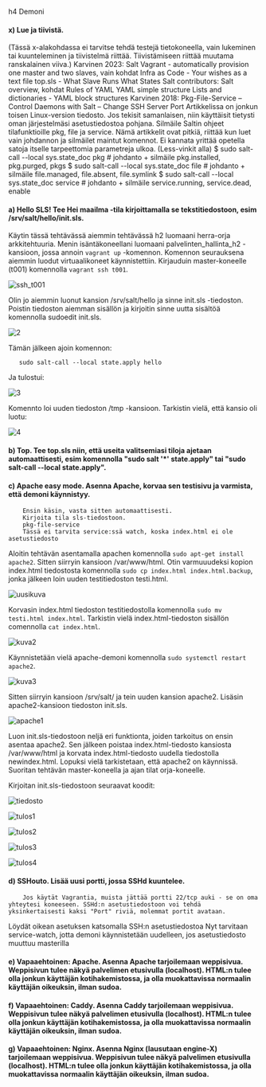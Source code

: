 h4 Demoni

#### x) Lue ja tiivistä. 

(Tässä x-alakohdassa ei tarvitse tehdä testejä tietokoneella, vain lukeminen tai kuunteleminen ja tiivistelmä riittää. Tiivistämiseen riittää muutama ranskalainen viiva.)
        Karvinen 2023: Salt Vagrant - automatically provision one master and two slaves, vain kohdat
            Infra as Code - Your wishes as a text file
            top.sls - What Slave Runs What States
        Salt contributors: Salt overview, kohdat
            Rules of YAML
            YAML simple structure
            Lists and dictionaries - YAML block structures
        Karvinen 2018: Pkg-File-Service – Control Daemons with Salt – Change SSH Server Port
            Artikkelissa on jonkun toisen Linux-version tiedosto. Jos tekisit samanlaisen, niin käyttäisit tietysti oman järjestelmäsi asetustiedostoa pohjana.
        Silmäile Saltin ohjeet tilafunktioille pkg, file ja service. Nämä artikkelit ovat pitkiä, riittää kun luet vain johdannon ja silmäilet maintut komennot. Ei kannata yrittää opetella satoja itselle tarpeettomia parametreja ulkoa. (Less-vinkit alla)
            $ sudo salt-call --local sys.state_doc pkg # johdanto + silmäile pkg.installed, pkg.purged, pkgs
            $ sudo salt-call --local sys.state_doc file # johdanto + silmäile file.managed, file.absent, file.symlink
            $ sudo salt-call --local sys.state_doc service # johdanto + silmäile service.running, service.dead, enable



 #### a) Hello SLS! Tee Hei maailma -tila kirjoittamalla se tekstitiedostoon, esim /srv/salt/hello/init.sls.

Käytin tässä tehtävässä aiemmin tehtävässä h2 luomaani herra-orja arkkitehtuuria. Menin isäntäkoneellani luomaani palvelinten_hallinta_h2 -kansioon, jossa annoin `vagrant up` -komennon. Komennon seurauksena aiemmin luodut virtuaalikoneet käynnistettiin. Kirjauduin master-koneelle (t001) komennolla `vagrant ssh t001`.

![ssh_t001](https://github.com/Pakknoo/Palvelinten_hallinta/assets/122889266/ce600fb6-e6c7-4817-a943-9e026a020676)

Olin jo aiemmin luonut kansion /srv/salt/hello ja sinne init.sls -tiedoston. Poistin tiedoston aiemman sisällön ja kirjoitin sinne uutta sisältöä komennolla sudoedit init.sls.

![2](https://github.com/Pakknoo/Palvelinten_hallinta/assets/122889266/98e07298-d14f-484c-b6f3-0491d4e81f0c)


Tämän jälkeen ajoin komennon:

       sudo salt-call --local state.apply hello

Ja tulostui:


![3](https://github.com/Pakknoo/Palvelinten_hallinta/assets/122889266/1d2d3eaf-8573-4741-90d9-9bedb53bce09)


Komennto loi uuden tiedoston /tmp -kansioon. Tarkistin vielä, että kansio oli luotu:

![4](https://github.com/Pakknoo/Palvelinten_hallinta/assets/122889266/614a39b9-ca95-49dd-b9fc-3d5451013f06)


#### b) Top. Tee top.sls niin, että useita valitsemiasi tiloja ajetaan automaattisesti, esim komennolla "sudo salt '*' state.apply" tai "sudo salt-call --local state.apply".




#### c) Apache easy mode. Asenna Apache, korvaa sen testisivu ja varmista, että demoni käynnistyy.
        Ensin käsin, vasta sitten automaattisesti.
        Kirjoita tila sls-tiedostoon.
        pkg-file-service
        Tässä ei tarvita service:ssä watch, koska index.html ei ole asetustiedosto

Aloitin tehtävän asentamalla apachen komennolla `sudo apt-get install apache2`. Sitten siirryin kansioon /var/www/html.
Otin varmuuudeksi kopion index.html tiedostosta komennolla `sudo cp index.html index.html.backup`, jonka jälkeen loin uuden testitiedoston testi.html. 

![uusikuva](https://github.com/Pakknoo/Palvelinten_hallinta/assets/122889266/629948bf-ad6d-44af-b967-bc1c49256494)

Korvasin index.html tiedoston testitiedostolla komennolla  `sudo mv testi.html index.html`. Tarkistin vielä index.html-tiedoston sisällön comennolla `cat index.html`.

![kuva2](https://github.com/Pakknoo/Palvelinten_hallinta/assets/122889266/09248882-1076-43fc-912c-c578b3c422df)

Käynnistetään vielä apache-demoni komennolla `sudo systemctl restart apache2`.

![kuva3](https://github.com/Pakknoo/Palvelinten_hallinta/assets/122889266/65cdb3a5-dd8a-48cd-bd07-6ac28009fe47)

Sitten siirryin kansioon /srv/salt/ ja tein uuden kansion apache2. Lisäsin apache2-kansioon tiedoston init.sls. 

![apache1](https://github.com/Pakknoo/Palvelinten_hallinta/assets/122889266/b17af65a-77cc-4ab2-b1b6-2b8615369abc)

Luon init.sls-tiedostoon neljä eri funktionta, joiden tarkoitus on ensin asentaa apache2. Sen jälkeen poistaa index.html-tiedosto kansiosta /var/www/html ja korvata index.html-tiedosto uudella tiedostolla newindex.html. Lopuksi vielä tarkistetaan, että apache2 on käynnissä. Suoritan tehtävän master-koneella ja ajan tilat orja-koneelle. 

Kirjoitan init.sls-tiedostoon seuraavat koodit:

![tiedosto](https://github.com/Pakknoo/Palvelinten_hallinta/assets/122889266/57996f21-4dd7-45ae-ba19-99b5f0c3f99d)



![tulos1](https://github.com/Pakknoo/Palvelinten_hallinta/assets/122889266/792f2dbe-3fc5-4d52-8b78-6fdbc9105b45)

![tulos2](https://github.com/Pakknoo/Palvelinten_hallinta/assets/122889266/1cadb6ff-398f-4d2a-a8ae-a57b9c095122)

![tulos3](https://github.com/Pakknoo/Palvelinten_hallinta/assets/122889266/84145233-ab48-4015-840f-2048754e10a9)

![tulos4](https://github.com/Pakknoo/Palvelinten_hallinta/assets/122889266/cbe00791-fd5d-446b-8fcb-a03ce364928e)




#### d) SSHouto. Lisää uusi portti, jossa SSHd kuuntelee.
        Jos käytät Vagrantia, muista jättää portti 22/tcp auki - se on oma yhteytesi koneeseen. SSHd:n asetustiedostoon voi tehdä yksinkertaisesti kaksi "Port" riviä, molemmat portit avataan.
Löydät oikean asetuksen katsomalla SSH:n asetustiedostoa
Nyt tarvitaan service-watch, jotta demoni käynnistetään uudelleen, jos asetustiedosto muuttuu masterilla

#### e) Vapaaehtoinen: Apache. Asenna Apache tarjoilemaan weppisivua. Weppisivun tulee näkyä palvelimen etusivulla (localhost). HTML:n tulee olla jonkun käyttäjän kotihakemistossa, ja olla muokattavissa normaalin käyttäjän oikeuksin, ilman sudoa.

#### f) Vapaaehtoinen: Caddy. Asenna Caddy tarjoilemaan weppisivua. Weppisivun tulee näkyä palvelimen etusivulla (localhost). HTML:n tulee olla jonkun käyttäjän kotihakemistossa, ja olla muokattavissa normaalin käyttäjän oikeuksin, ilman sudoa.

#### g) Vapaaehtoinen: Nginx. Asenna Nginx (lausutaan engine-X) tarjoilemaan weppisivua. Weppisivun tulee näkyä palvelimen etusivulla (localhost). HTML:n tulee olla jonkun käyttäjän kotihakemistossa, ja olla muokattavissa normaalin käyttäjän oikeuksin, ilman sudoa.
